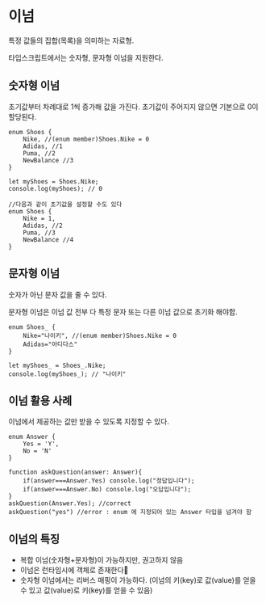 # 이넘
특정 값들의 집합(목록)을 의미하는 자료형.

타입스크립트에서는 숫자형, 문자형 이넘을 지원한다.

## 숫자형 이넘

초기값부터 차례대로 1씩 증가해 값을 가진다.
초기값이 주어지지 않으면 기본으로 0이 할당된다.

```
enum Shoes {
    Nike, //(enum member)Shoes.Nike = 0
    Adidas, //1
    Puma, //2
    NewBalance //3
}

let myShoes = Shoes.Nike;
console.log(myShoes); // 0

//다음과 같이 초기값을 설정할 수도 있다
enum Shoes {
    Nike = 1, 
    Adidas, //2
    Puma, //3
    NewBalance //4
}
```

## 문자형 이넘

숫자가 아닌 문자 값을 줄 수 있다.

문자형 이넘은 이넘 값 전부 다 특정 문자 또는 다른 이넘 값으로 초기화 해야함.

```
enum Shoes_ {
    Nike="나이키", //(enum member)Shoes.Nike = 0
    Adidas="아디다스"
}

let myShoes_ = Shoes_.Nike;
console.log(myShoes_); // "나이키"

```

## 이넘 활용 사례

이넘에서 제공하는 값만 받을 수 있도록 지정할 수 있다.

```
enum Answer {
    Yes = 'Y',
    No = 'N'
}

function askQuestion(answer: Answer){
    if(answer===Answer.Yes) console.log("정답입니다");
    if(answer===Answer.No) console.log("오답입니다");
}
askQuestion(Answer.Yes); //correct
askQuestion("yes") //error : enum 에 지정되어 있는 Answer 타입을 넘겨야 함
```

## 이넘의 특징
- 복합 이넘(숫자형+문자형)이 가능하지만, 권고하지 않음
- 이넘은 런타임시에 객체로 존재한다
- 숫자형 이넘에서는 리버스 매핑이 가능하다. (이넘의 키(key)로 값(value)를 얻을 수 있고 값(value)로 키(key)를 얻을 수 있음)